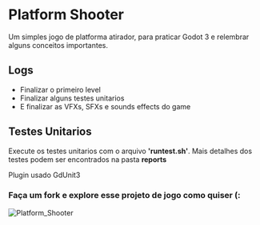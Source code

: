 # Platform Shooter
Um simples jogo de platforma atirador, para praticar Godot 3 e relembrar alguns conceitos importantes.

## Logs
- Finalizar o primeiro level
- Finalizar alguns testes unitarios
- E finalizar as VFXs, SFXs e sounds effects do game

## Testes Unitarios
Execute os testes unitarios com o arquivo **'runtest.sh'**.
Mais detalhes dos testes podem ser encontrados na pasta **reports**

Plugin usado GdUnit3

### Faça um fork e explore esse projeto de jogo como quiser (:

![Platform_Shooter](https://github.com/user-attachments/assets/77a6945c-6ca9-4447-9d8e-e53d55e73083)
